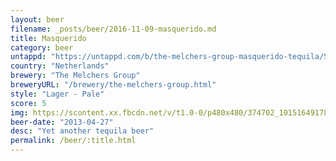 ```yaml
---
layout: beer
filename: _posts/beer/2016-11-09-masquerido.md
title: Masquerido
category: beer
untappd: "https://untappd.com/b/the-melchers-group-masquerido-tequila/541780"
country: "Netherlands"
brewery: "The Melchers Group"
breweryURL: "/brewery/the-melchers-group.html"
style: "Lager - Pale"
score: 5
img: https://scontent.xx.fbcdn.net/v/t1.0-0/p480x480/374702_10151649178783745_739073810_n.jpg?oh=b5b0fcb652ff8cfb9b9f97dbea24bc03&oe=59B52023
beer-date: "2013-04-27"
desc: "Yet another tequila beer"
permalink: /beer/:title.html
---
```

